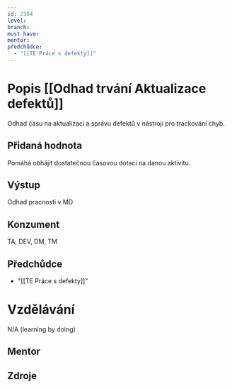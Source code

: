```yaml
---
id: 2304
level: 
branch: 
must have: 
mentor: 
předchůdce: 
  - "[[TE Práce s defekty]]"
---
```



# Popis [[Odhad trvání Aktualizace defektů]]
Odhad času na aktualizaci a správu defektů v nástroji pro trackování chyb.

## Přidaná hodnota
Pomáhá obhájit dostatečnou časovou dotaci na danou aktivitu.

## Výstup
Odhad pracnosti v MD

## Konzument
TA, DEV, DM, TM

## Předchůdce

  - "[[TE Práce s defekty]]"

# Vzdělávání
N/A (learning by doing)

## Mentor


## Zdroje
